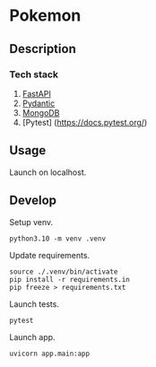 # Pokemon

## Description

### Tech stack

1. [FastAPI](https://fastapi.tiangolo.com/)
2. [Pydantic](https://pydantic.dev/)
3. [MongoDB](https://www.mongodb.com/)
4. [Pytest] (https://docs.pytest.org/)

## Usage

Launch on localhost.

## Develop

Setup venv.

```console
python3.10 -m venv .venv
```

Update requirements.

```console
source ./.venv/bin/activate
pip install -r requirements.in
pip freeze > requirements.txt
```

Launch tests.

```console
pytest
```

Launch app.

```console
uvicorn app.main:app 
```
